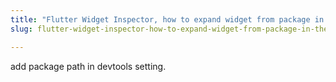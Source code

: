 ```yaml
---
title: "Flutter Widget Inspector, how to expand widget from package in the inspector."
slug: flutter-widget-inspector-how-to-expand-widget-from-package-in-the-inspector

---
```


add package path in devtools setting.